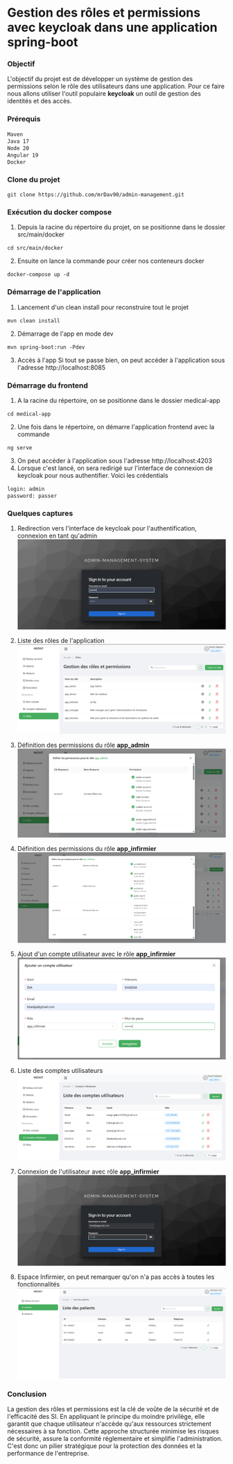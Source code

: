 # **Gestion des rôles et permissions avec keycloak dans une application spring-boot**

### Objectif
L'objectif du projet est de développer un système de gestion des permissions selon le rôle des utilisateurs dans une application. Pour ce faire nous allons utiliser l'outil populaire **keycloak**
un outil de gestion des identités et des accès.

### Prérequis
```
Maven
Java 17
Node 20
Angular 19
Docker 
```

### Clone du projet
```
git clone https://github.com/mrDav90/admin-management.git
```

### Exécution du docker compose

1. Depuis la racine du répertoire du projet, on se positionne dans le dossier src/main/docker 
```
cd src/main/docker
```
2. Ensuite on lance la commande pour créer nos conteneurs docker
```
docker-compose up -d
```

### Démarrage de l'application

1. Lancement d'un clean install pour reconstruire tout le projet 
```
mvn clean install
```
2. Démarrage de l'app en mode dev 
```
mvn spring-boot:run -Pdev
```
3. Accès à l'app 
Si tout se passe bien, on peut accéder à l'application sous l'adresse http://localhost:8085

### Démarrage du frontend
1. A la racine du répertoire, on se positionne dans le dossier medical-app
```
cd medical-app
```
2. Une fois dans le répertoire, on démarre l'application frontend avec la commande
```
ng serve
```
3. On peut accéder à l'application sous l'adresse http://localhost:4203
4. Lorsque c'est lancé, on sera redirigé sur l'interface de connexion de keycloak pour nous authentifier. Voici les crédentials
```
login: admin
password: passer
```

### Quelques captures
1. Redirection vers l'interface de keycloak pour l'authentification, connexion en tant qu'admin
![capt1](./captures/1.png)

2. Liste des rôles de l'application 
![capt2](./captures/2.png)

3. Définition des permissions du rôle **app_admin**
![capt3](./captures/3.png)

4. Définition des permissions du rôle **app_infirmier**
![capt4](./captures/4.png)

5. Ajout d'un compte utilisateur avec le rôle **app_infirmier**
![capt5](./captures/5.png)

6. Liste des comptes utilisateurs
![capt6](./captures/6.png)

7. Connexion de l'utilisateur avec rôle **app_infirmier**
![capt7](./captures/7.png)

8. Espace Infirmier, on peut remarquer qu'on n'a pas accès à toutes les fonctionnalités
![capt8](./captures/8.png)

### Conclusion
La gestion des rôles et permissions est la clé de voûte de la sécurité et de l'efficacité des SI. En appliquant le principe du moindre privilège, elle garantit que chaque utilisateur n'accède qu'aux ressources strictement nécessaires à sa fonction. Cette approche structurée minimise les risques de sécurité, assure la conformité réglementaire et simplifie l'administration. C'est donc un pilier stratégique pour la protection des données et la performance de l'entreprise.
